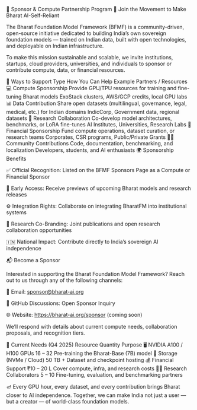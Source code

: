 💠 Sponsor & Compute Partnership Program
🚀 Join the Movement to Make Bharat AI-Self-Reliant

The Bharat Foundation Model Framework (BFMF) is a community-driven, open-source initiative dedicated to building India’s own sovereign foundation models — trained on Indian data, built with open technologies, and deployable on Indian infrastructure.

To make this mission sustainable and scalable, we invite institutions, startups, cloud providers, universities, and individuals to sponsor or contribute compute, data, or financial resources.

🤝 Ways to Support
Type	How You Can Help	Example Partners / Resources
💻 Compute Sponsorship	Provide GPU/TPU resources for training and fine-tuning Bharat models	ExoStack clusters, AWS/GCP credits, local GPU labs
📊 Data Contribution	Share open datasets (multilingual, governance, legal, medical, etc.) for Indian domains	IndicCorp, Government data, regional datasets
🧠 Research Collaboration	Co-develop model architectures, benchmarks, or LoRA fine-tunes	AI Institutes, Universities, Research Labs
🏦 Financial Sponsorship	Fund compute operations, dataset curation, or research teams	Corporates, CSR programs, Public/Private Grants
🧑‍💻 Community Contributions	Code, documentation, benchmarking, and localization	Developers, students, and AI enthusiasts
🌍 Sponsorship Benefits

✅ Official Recognition: Listed on the BFMF Sponsors Page
 as a Compute or Financial Sponsor

🧩 Early Access: Receive previews of upcoming Bharat models and research releases

⚙️ Integration Rights: Collaborate on integrating BharatFM into institutional systems

🧠 Research Co-Branding: Joint publications and open research collaboration opportunities

🇮🇳 National Impact: Contribute directly to India’s sovereign AI independence

📬 Become a Sponsor

Interested in supporting the Bharat Foundation Model Framework?
Reach out to us through any of the following channels:

📧 Email: sponsor@bharat-ai.org

💬 GitHub Discussions: Open Sponsor Inquiry

🌐 Website: https://bharat-ai.org/sponsor
 (coming soon)

We’ll respond with details about current compute needs, collaboration proposals, and recognition tiers.

🔧 Current Needs (Q4 2025)
Resource	Quantity	Purpose
🖥️ NVIDIA A100 / H100 GPUs	16 – 32	Pre-training the Bharat-Base (7B) model
💾 Storage (NVMe / Cloud)	50 TB +	Dataset and checkpoint hosting
💰 Financial Support	₹10 – 20 L	Cover compute, infra, and research costs
👩‍🔬 Research Collaborators	5 – 10	Fine-tuning, evaluation, and benchmarking partners

🪔 Every GPU hour, every dataset, and every contribution brings Bharat closer to AI independence.
Together, we can make India not just a user — but a creator — of world-class foundation models.